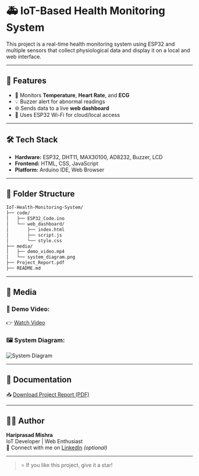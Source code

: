 # 🚑 IoT-Based Health Monitoring System

This project is a real-time health monitoring system using ESP32 and multiple sensors that collect physiological data and display it on a local and web interface.

---

## 📌 Features

- 📡 Monitors **Temperature**, **Heart Rate**, and **ECG**
- 💡 Buzzer alert for abnormal readings
- 🌐 Sends data to a live **web dashboard**
- 🧠 Uses ESP32 Wi-Fi for cloud/local access

---

## 🛠️ Tech Stack

- **Hardware:** ESP32, DHT11, MAX30100, AD8232, Buzzer, LCD
- **Frontend:** HTML, CSS, JavaScript
- **Platform:** Arduino IDE, Web Browser

---

## 📂 Folder Structure

```bash
IoT-Health-Monitoring-System/
├── code/
│   ├── ESP32_Code.ino
│   └── web_dashboard/
│       ├── index.html
│       ├── script.js
│       └── style.css
├── media/
│   ├── demo_video.mp4
│   └── system_diagram.png
├── Project_Report.pdf
├── README.md
```

---

## 📸 Media

### 🎥 Demo Video:
👉 [Watch Video](media/demo_video.mp4)

### 🖼️ System Diagram:
![System Diagram](media/system_diagram.png)

---

## 📄 Documentation

📥 [Download Project Report (PDF)](Project_Report.pdf)

---

## 🙋‍♂️ Author

**Hariprasad Mishra**  
IoT Developer | Web Enthusiast  
📧 Connect with me on [LinkedIn](https://www.linkedin.com) *(optional)*

---

> ⭐ If you like this project, give it a star!
